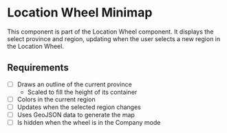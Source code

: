 # Location Wheel Minimap

This component is part of the Location Wheel component. It displays the select province and region, updating when the user selects a new region in the Location Wheel.

## Requirements

- [ ] Draws an outline of the current province
  - Scaled to fill the height of its container
- [ ] Colors in the current region
- [ ] Updates when the selected region changes
- [ ] Uses GeoJSON data to generate the map
- [ ] Is hidden when the wheel is in the Company mode
